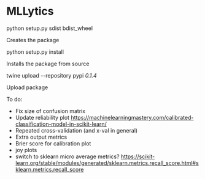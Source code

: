 # MLLytics

python setup.py sdist bdist_wheel

Creates the package

python setup.py install

Installs the package from source

twine upload --repository pypi *0.1.4*

Upload package


To do:

* Fix size of confusion matrix
* Update reliability plot https://machinelearningmastery.com/calibrated-classification-model-in-scikit-learn/
* Repeated cross-validation (and x-val in general)
* Extra output metrics
* Brier score for calibration plot
* joy plots
* switch to sklearn micro average metrics? https://scikit-learn.org/stable/modules/generated/sklearn.metrics.recall_score.html#sklearn.metrics.recall_score